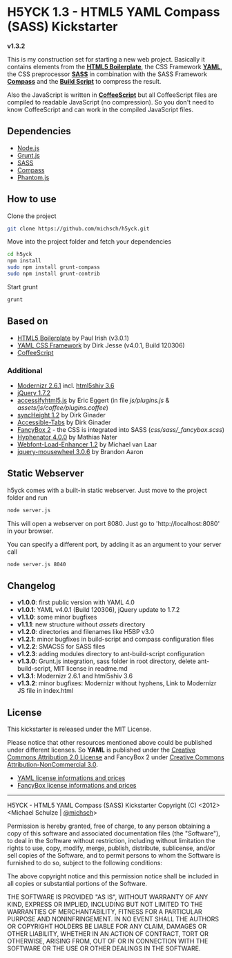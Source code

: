 # H5YCK 1.3 - HTML5 YAML Compass (SASS) Kickstarter

**v1.3.2**

This is my construction set for starting a new web project. Basically it contains elements from the **[HTML5 Boilerplate](http://html5boilerplate.com/)**, the CSS Framework **[YAML](http://www.yaml.de)**, the CSS preprocessor **[SASS](http://sass-lang.com/)** in combination with the SASS Framework **[Compass](http://compass-style.org/)** and the **[Build Script](https://github.com/h5bp/ant-build-script)** to compress the result.

Also the JavaScript is written in **[CoffeeScript](http://coffeescript.org/)** but all CoffeeScript files are compiled to readable JavaScript (no compression). So you don't need to know CoffeeScript and can work in the compiled JavaScript files.

## Dependencies

* [Node.js](http://nodejs.org/)
* [Grunt.js](https://github.com/cowboy/grunt)
* [SASS](http://sass-lang.com/)
* [Compass](http://compass-style.org/)
* [Phantom.js](http://phantomjs.org/)

## How to use

Clone the project

```bash
git clone https://github.com/michsch/h5yck.git
```

Move into the project folder and fetch your dependencies

```bash
cd h5yck
npm install
sudo npm install grunt-compass
sudo npm install grunt-contrib
```

Start grunt

```bash
grunt
```

## Based on

* [HTML5 Boilerplate](http://html5boilerplate.com/) by Paul Irish (v3.0.1)
* [YAML CSS Framework](http://www.yaml.de) by Dirk Jesse (v4.0.1, Build 120306)
* [CoffeeScript](http://coffeescript.org/)

### Additional

* [Modernizr 2.6.1](http://www.modernizr.com/) incl. [html5shiv 3.6](http://code.google.com/p/html5shiv/)
* [jQuery 1.7.2](http://jquery.com/)
* [accessifyhtml5.js](https://github.com/yatil/accessifyhtml5.js) by Eric Eggert (in file *js/plugins.js* & *assets/js/coffee/plugins.coffee*)
* [syncHeight 1.2](https://github.com/ginader/syncHeight) by Dirk Ginader
* [Accessible-Tabs](https://github.com/ginader/Accessible-Tabs) by Dirk Ginader
* [FancyBox 2](http://fancyapps.com/fancybox/) - the CSS is integrated into SASS (*css/sass/_fancybox.scss*)
* [Hyphenator 4.0.0](http://code.google.com/p/hyphenator/) by Mathias Nater
* [Webfont-Load-Enhancer 1.2](https://github.com/MichaelvanLaar/Webfont-Load-Enhancer) by Michael van Laar
* [jquery-mousewheel 3.0.6](https://github.com/brandonaaron/jquery-mousewheel) by Brandon Aaron

## Static Webserver

h5yck comes with a built-in static webserver.
Just move to the project folder and run

```bash
node server.js
```

This will open a webserver on port 8080.
Just go to 'http://localhost:8080' in your browser.

You can specify a different port, by adding it as an argument to your server call

```bash
node server.js 8040
```

## Changelog

* **v1.0.0**: first public version with YAML 4.0
* **v1.0.1**: YAML v4.0.1 (Build 120306), jQuery update to 1.7.2
* **v1.1.0**: some minor bugfixes
* **v1.1.1**: new structure without *assets* directory
* **v1.2.0**: directories and filenames like H5BP v3.0
* **v1.2.1**: minor bugfixes in build-script and compass configuration files
* **v1.2.2**: SMACSS for SASS files
* **v1.2.3**: adding modules directory to ant-build-script configuration
* **v1.3.0**: Grunt.js integration, sass folder in root directory, delete ant-build-script, MIT license in readme.md
* **v1.3.1**: Modernizr 2.6.1 and html5shiv 3.6
* **v1.3.2**: minor bugfixes: Modernizr without hyphens, Link to Modernizr JS file in index.html

## License

This kickstarter is released under the MIT License.

Please notice that other resources mentioned above could be published under different licenses.
So **YAML** is published under the [Creative Commons Attribution 2.0 License](http://creativecommons.org/licenses/by/2.0/) and FancyBox 2 under [Creative Commons Attribution-NonCommercial 3.0](http://creativecommons.org/licenses/by-nc/3.0/).

* [YAML license informations and prices](http://www.yaml.de/license.html)
* [FancyBox license informations and prices](http://fancyapps.com/fancybox/#license)

---

H5YCK - HTML5 YAML Compass (SASS) Kickstarter
Copyright (C) <2012>  <Michael Schulze | [@michsch](https://twitter.com/michsch)>

  Permission is hereby granted, free of charge, to any person obtaining a copy of this software and associated documentation files (the "Software"), to deal in the Software without restriction, including without limitation the rights to use, copy, modify, merge, publish, distribute, sublicense, and/or sell copies of the Software, and to permit persons to whom the Software is furnished to do so, subject to the following conditions:

  The above copyright notice and this permission notice shall be included in all copies or substantial portions of the Software.

  THE SOFTWARE IS PROVIDED "AS IS", WITHOUT WARRANTY OF ANY KIND, EXPRESS OR IMPLIED, INCLUDING BUT NOT LIMITED TO THE WARRANTIES OF MERCHANTABILITY, FITNESS FOR A PARTICULAR PURPOSE AND NONINFRINGEMENT. IN NO EVENT SHALL THE AUTHORS OR COPYRIGHT HOLDERS BE LIABLE FOR ANY CLAIM, DAMAGES OR OTHER LIABILITY, WHETHER IN AN ACTION OF CONTRACT, TORT OR OTHERWISE, ARISING FROM, OUT OF OR IN CONNECTION WITH THE SOFTWARE OR THE USE OR OTHER DEALINGS IN THE SOFTWARE.